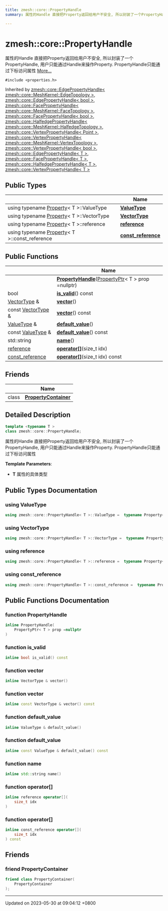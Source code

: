 ```yaml
---
title: zmesh::core::PropertyHandle
summary: 属性的Handle 直接把Property返回给用户不安全, 所以封装了一个PropertyHandle, 用户只能通过Handle来操作Property. PropertyHandle只能通过下标访问属性 

---
```


# zmesh::core::PropertyHandle



属性的Handle 直接把Property返回给用户不安全, 所以封装了一个PropertyHandle, 用户只能通过Handle来操作Property. PropertyHandle只能通过下标访问属性  [More...](#detailed-description)


`#include <properties.h>`

Inherited by [zmesh::core::EdgePropertyHandle< zmesh::core::MeshKernel::EdgeTopology >](Classes/classzmesh_1_1core_1_1_edge_property_handle.md), [zmesh::core::EdgePropertyHandle< bool >](Classes/classzmesh_1_1core_1_1_edge_property_handle.md), [zmesh::core::FacePropertyHandle< zmesh::core::MeshKernel::FaceTopology >](Classes/classzmesh_1_1core_1_1_face_property_handle.md), [zmesh::core::FacePropertyHandle< bool >](Classes/classzmesh_1_1core_1_1_face_property_handle.md), [zmesh::core::HalfedgePropertyHandle< zmesh::core::MeshKernel::HalfedgeTopology >](Classes/classzmesh_1_1core_1_1_halfedge_property_handle.md), [zmesh::core::VertexPropertyHandle< Point >](Classes/classzmesh_1_1core_1_1_vertex_property_handle.md), [zmesh::core::VertexPropertyHandle< zmesh::core::MeshKernel::VertexTopology >](Classes/classzmesh_1_1core_1_1_vertex_property_handle.md), [zmesh::core::VertexPropertyHandle< bool >](Classes/classzmesh_1_1core_1_1_vertex_property_handle.md), [zmesh::core::EdgePropertyHandle< T >](Classes/classzmesh_1_1core_1_1_edge_property_handle.md), [zmesh::core::FacePropertyHandle< T >](Classes/classzmesh_1_1core_1_1_face_property_handle.md), [zmesh::core::HalfedgePropertyHandle< T >](Classes/classzmesh_1_1core_1_1_halfedge_property_handle.md), [zmesh::core::VertexPropertyHandle< T >](Classes/classzmesh_1_1core_1_1_vertex_property_handle.md)

## Public Types

|                | Name           |
| -------------- | -------------- |
| using typename [Property](Classes/classzmesh_1_1core_1_1_property.md)< T >::ValueType | **[ValueType](Classes/classzmesh_1_1core_1_1_property_handle.md#using-valuetype)**  |
| using typename [Property](Classes/classzmesh_1_1core_1_1_property.md)< T >::VectorType | **[VectorType](Classes/classzmesh_1_1core_1_1_property_handle.md#using-vectortype)**  |
| using typename [Property](Classes/classzmesh_1_1core_1_1_property.md)< T >::reference | **[reference](Classes/classzmesh_1_1core_1_1_property_handle.md#using-reference)**  |
| using typename [Property](Classes/classzmesh_1_1core_1_1_property.md)< T >::const_reference | **[const_reference](Classes/classzmesh_1_1core_1_1_property_handle.md#using-const-reference)**  |

## Public Functions

|                | Name           |
| -------------- | -------------- |
| | **[PropertyHandle](Classes/classzmesh_1_1core_1_1_property_handle.md#function-propertyhandle)**([PropertyPtr](Namespaces/namespacezmesh_1_1core.md#using-propertyptr)< T > prop =nullptr) |
| bool | **[is_valid](Classes/classzmesh_1_1core_1_1_property_handle.md#function-is-valid)**() const |
| [VectorType](Classes/classzmesh_1_1core_1_1_property_handle.md#using-vectortype) & | **[vector](Classes/classzmesh_1_1core_1_1_property_handle.md#function-vector)**() |
| const [VectorType](Classes/classzmesh_1_1core_1_1_property_handle.md#using-vectortype) & | **[vector](Classes/classzmesh_1_1core_1_1_property_handle.md#function-vector)**() const |
| [ValueType](Classes/classzmesh_1_1core_1_1_property_handle.md#using-valuetype) & | **[default_value](Classes/classzmesh_1_1core_1_1_property_handle.md#function-default-value)**() |
| const [ValueType](Classes/classzmesh_1_1core_1_1_property_handle.md#using-valuetype) & | **[default_value](Classes/classzmesh_1_1core_1_1_property_handle.md#function-default-value)**() const |
| std::string | **[name](Classes/classzmesh_1_1core_1_1_property_handle.md#function-name)**() |
| [reference](Classes/classzmesh_1_1core_1_1_property_handle.md#using-reference) | **[operator[]](Classes/classzmesh_1_1core_1_1_property_handle.md#function-operator[])**(size_t idx) |
| [const_reference](Classes/classzmesh_1_1core_1_1_property_handle.md#using-const-reference) | **[operator[]](Classes/classzmesh_1_1core_1_1_property_handle.md#function-operator[])**(size_t idx) const |

## Friends

|                | Name           |
| -------------- | -------------- |
| class | **[PropertyContainer](Classes/classzmesh_1_1core_1_1_property_handle.md#friend-propertycontainer)**  |

## Detailed Description

```cpp
template <typename T >
class zmesh::core::PropertyHandle;
```

属性的Handle 直接把Property返回给用户不安全, 所以封装了一个PropertyHandle, 用户只能通过Handle来操作Property. PropertyHandle只能通过下标访问属性 

**Template Parameters**: 

  * **T** 属性的具体类型 

## Public Types Documentation

### using ValueType

```cpp
using zmesh::core::PropertyHandle< T >::ValueType =  typename Property<T>::ValueType;
```


### using VectorType

```cpp
using zmesh::core::PropertyHandle< T >::VectorType =  typename Property<T>::VectorType;
```


### using reference

```cpp
using zmesh::core::PropertyHandle< T >::reference =  typename Property<T>::reference;
```


### using const_reference

```cpp
using zmesh::core::PropertyHandle< T >::const_reference =  typename Property<T>::const_reference;
```


## Public Functions Documentation

### function PropertyHandle

```cpp
inline PropertyHandle(
    PropertyPtr< T > prop =nullptr
)
```


### function is_valid

```cpp
inline bool is_valid() const
```


### function vector

```cpp
inline VectorType & vector()
```


### function vector

```cpp
inline const VectorType & vector() const
```


### function default_value

```cpp
inline ValueType & default_value()
```


### function default_value

```cpp
inline const ValueType & default_value() const
```


### function name

```cpp
inline std::string name()
```


### function operator[]

```cpp
inline reference operator[](
    size_t idx
)
```


### function operator[]

```cpp
inline const_reference operator[](
    size_t idx
) const
```


## Friends

### friend PropertyContainer

```cpp
friend class PropertyContainer(
    PropertyContainer 
);
```


-------------------------------

Updated on 2023-05-30 at 09:04:12 +0800